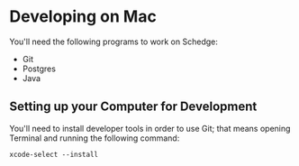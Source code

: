 # Developing on Mac
You'll need the following programs to work on Schedge:

- Git
- Postgres
- Java

## Setting up your Computer for Development
You'll need to install developer tools in order to use Git; that means opening
Terminal and running the following command:

```
xcode-select --install
```
